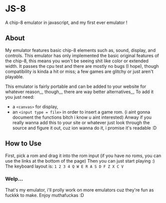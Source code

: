 # JS-8
A chip-8 emulator in javascript, and my first ever emulator !

## About
My emulator features basic chip-8 elements such as, sound, display, and controls.
This emulator has only implemented the basic original features of the chip-8, this means you won't be seeing shit like color or extended width.
It passes the cpu test and there are mostly no bugs (I hope), though compatibility is kinda a hit or miss; a few games are glitchy or just aren't playable.

This emulator is fairly portable and can be added to your website for whatever reason,,, though,,, there are way better alternatives,,,
To add it you just need:
- a `<canvas>` for display,
- an `<input type = file>` in order to insert a game rom.
(i aint gonna document the functions bitch i know u aint interested)
Anway if you really wanna add this to your site or whatever just look through the source and figure it out, cuz ion wanna do it, i promise it's readable :D

## How to Use
First, pick a rom and drag it into the rom input (if you have no roms, you can use the links at the bottom of the page)
Then you can just start playing :) The keyboard layout is:
`1 2 3 4
Q W E R
A S D F
Z X C V`

### Welp...
That's my emulator, i'll prolly work on more emulators cuz they're fun as fuckkk to make. Enjoy muthafuckas :D
